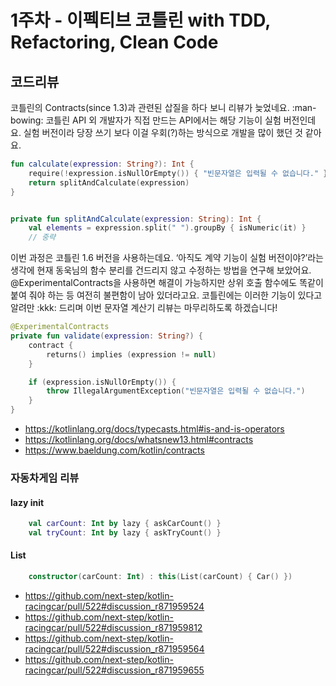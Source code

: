 # 1주차 - 이펙티브 코틀린 with TDD, Refactoring, Clean Code


## 코드리뷰

코틀린의 Contracts(since 1.3)과 관련된 삽질을 하다 보니 리뷰가 늦었네요. :man-bowing:
코틀린 API 외 개발자가 직접 만드는 API에서는 해당 기능이 실험 버전인데요. 실험 버전이라 당장 쓰기 보다 이걸 우회(?)하는 방식으로 개발을 많이 했던 것 같아요. 

```kotlin
fun calculate(expression: String?): Int {
    require(!expression.isNullOrEmpty()) { "빈문자열은 입력될 수 없습니다." }
    return splitAndCalculate(expression)
}


private fun splitAndCalculate(expression: String): Int {
    val elements = expression.split(" ").groupBy { isNumeric(it) }
    // 중략
```


이번 과정은 코틀린 1.6 버전을 사용하는데요. ‘아직도 계약 기능이 실험 버전이야?’라는 생각에 현재 동욱님의 함수 분리를 건드리지 않고 수정하는 방법을 연구해 보았어요. @ExperimentalContracts을 사용하면 해결이 가능하지만 상위 호출 함수에도 똑같이 붙여 줘야 하는 등 여전히 불편함이 남아 있더라고요. 코틀린에는 이러한 기능이 있다고 알려만 :kkk: 드리며 이번 문자열 계산기 리뷰는 마무리하도록 하겠습니다!

```kotlin
@ExperimentalContracts
private fun validate(expression: String?) {
    contract {
        returns() implies (expression != null)
    }

    if (expression.isNullOrEmpty()) {
        throw IllegalArgumentException("빈문자열은 입력될 수 없습니다.")
    }
}

```

* https://kotlinlang.org/docs/typecasts.html#is-and-is-operators
* https://kotlinlang.org/docs/whatsnew13.html#contracts
* https://www.baeldung.com/kotlin/contracts


### 자동차게임 리뷰

#### lazy init

```kotlin
    val carCount: Int by lazy { askCarCount() }
    val tryCount: Int by lazy { askTryCount() }
```

#### List

```kotlin
    constructor(carCount: Int) : this(List(carCount) { Car() })
```

* https://github.com/next-step/kotlin-racingcar/pull/522#discussion_r871959524
* https://github.com/next-step/kotlin-racingcar/pull/522#discussion_r871959812
* https://github.com/next-step/kotlin-racingcar/pull/522#discussion_r871959564
* https://github.com/next-step/kotlin-racingcar/pull/522#discussion_r871959655